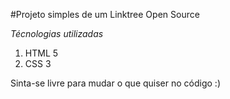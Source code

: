 #Projeto simples de um Linktree Open Source

_Técnologias utilizadas_

1. HTML 5
2. CSS 3

Sinta-se livre para mudar o que quiser no código :)
